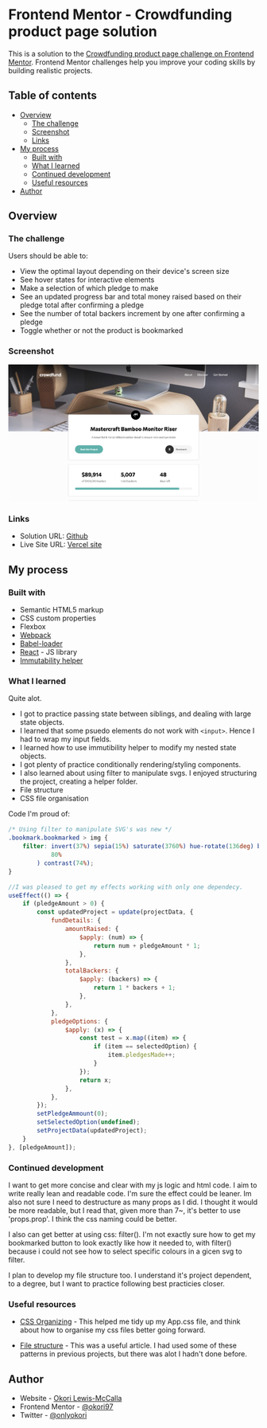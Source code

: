 # Frontend Mentor - Crowdfunding product page solution

This is a solution to the [Crowdfunding product page challenge on Frontend Mentor](https://www.frontendmentor.io/challenges/crowdfunding-product-page-7uvcZe7ZR). Frontend Mentor challenges help you improve your coding skills by building realistic projects.

## Table of contents

-   [Overview](#overview)
    -   [The challenge](#the-challenge)
    -   [Screenshot](#screenshot)
    -   [Links](#links)
-   [My process](#my-process)
    -   [Built with](#built-with)
    -   [What I learned](#what-i-learned)
    -   [Continued development](#continued-development)
    -   [Useful resources](#useful-resources)
-   [Author](#author)

## Overview

### The challenge

Users should be able to:

-   View the optimal layout depending on their device's screen size
-   See hover states for interactive elements
-   Make a selection of which pledge to make
-   See an updated progress bar and total money raised based on their pledge total after confirming a pledge
-   See the number of total backers increment by one after confirming a pledge
-   Toggle whether or not the product is bookmarked

### Screenshot

![Desktop](./images/desktop-screenshot.png)

### Links

-   Solution URL: [Github](https://github.com/okori97/crowdfund-project)
-   Live Site URL: [Vercel site](https://crowdfund-project-6mgb.vercel.app/)

## My process

### Built with

-   Semantic HTML5 markup
-   CSS custom properties
-   Flexbox
-   [Webpack](https://www.npmjs.com/package/webpack)
-   [Babel-loader](https://www.npmjs.com/package/babel-loader)
-   [React](https://reactjs.org/) - JS library
-   [Immutability helper](https://www.npmjs.com/package/immutability-helper)

### What I learned

Quite alot.

-   I got to practice passing state between siblings, and dealing with large state objects.
-   I learned that some psuedo elements do not work with `<input>`. Hence I had to wrap my input fields.
-   I learned how to use immutibility helper to modify my nested state objects.
-   I got plenty of practice conditionally rendering/styling components.
-   I also learned about using filter to manipulate svgs. I enjoyed structuring the project, creating a helper folder.
-   File structure
-   CSS file organisation

Code I'm proud of:

```css
/* Using filter to manipulate SVG's was new */
.bookmark.bookmarked > img {
	filter: invert(37%) sepia(15%) saturate(3760%) hue-rotate(136deg) brightness(
			80%
		) contrast(74%);
}
```

```js
//I was pleased to get my effects working with only one dependecy.
useEffect(() => {
	if (pledgeAmount > 0) {
		const updatedProject = update(projectData, {
			fundDetails: {
				amountRaised: {
					$apply: (num) => {
						return num + pledgeAmount * 1;
					},
				},
				totalBackers: {
					$apply: (backers) => {
						return 1 * backers + 1;
					},
				},
			},
			pledgeOptions: {
				$apply: (x) => {
					const test = x.map((item) => {
						if (item == selectedOption) {
							item.pledgesMade++;
						}
					});
					return x;
				},
			},
		});
		setPledgeAmmount(0);
		setSelectedOption(undefined);
		setProjectData(updatedProject);
	}
}, [pledgeAmount]);
```

### Continued development

I want to get more concise and clear with my js logic and html code. I aim to write really lean and readable code. I'm sure the effect could be leaner. Im also not sure I need to destructure as many props as I did. I thought it would be more readable, but I read that, given more than 7~, it's better to use 'props.prop'. I think the css naming could be better.

I also can get better at using css: filter(). I'm not exactly sure how to get my bookmarked button to look exactly like how it needed to, with filter() because i could not see how to select specific colours in a gicen svg to filter.

I plan to develop my file structure too. I understand it's project dependent, to a degree, but I want to practice following best practicies closer.

### Useful resources

-   [CSS Organizing](https://developer.mozilla.org/en-US/docs/Learn/CSS/Building_blocks/Organizing) - This helped me tidy up my App.css file, and think about how to organise my css files better going forward.

-   [File structure](https://blog.webdevsimplified.com/2022-07/react-folder-structure/) - This was a useful article. I had used some of these patterns in previous projects, but there was alot I hadn't done before.

## Author

-   Website - [Okori Lewis-McCalla](https://www.okori.com)
-   Frontend Mentor - [@okori97](https://www.frontendmentor.io/profile/okori97)
-   Twitter - [@onlyokori](https://www.twitter.com/onlyokori)
